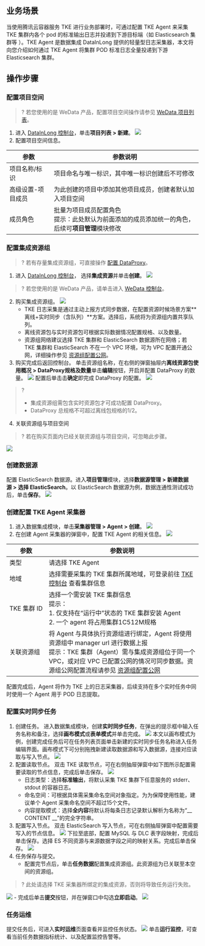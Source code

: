 ## 业务场景
当使用腾讯云容器服务 TKE 进行业务部署时，可通过配置 TKE Agent 来采集 TKE 集群内各个 pod 的标准输出日志并投递到下游目标端（如 Elasticsearch 集群等 ）。TKE Agent 是数据集成 DataInLong 提供的轻量型日志采集器，本文将向您介绍如何通过 TKE Agent 将集群 POD 标准日志全量投递到下游 Elasticsearch 集群。

## 操作步骤
### 配置项目空间
>? 若您使用的是 WeData 产品，配置项目空间操作请参见 [WeData 项目列表](https://cloud.tencent.com/document/product/1267/72614)。

1. 进入 [DataInLong 控制台](https://console.cloud.tencent.com/datainlong/projectlist)，单击**项目列表 > 新建**。
![](https://qcloudimg.tencent-cloud.cn/raw/567def980c8354c4d368b9592168a4f4.png)
2. 配置项目空间信息。
<table>
<thead>
<tr>
<th>参数</th>
<th>参数说明</th>
</tr>
</thead>
<tbody><tr>
<td>项目名称/标识</td>
<td>项目命名与唯一标识，其中唯一标识创建后不可修改</td>
</tr>
<tr>
<td>高级设置-项目成员</td>
<td>为此创建的项目中添加其他项目成员，创建者默认加入项目空间</td>
</tr>
<tr>
<td>成员角色</td>
<td>批量为项目成员配置角色<br>提示：此处默认为前面添加的成员添加统一的角色，后续可<b>项目管理</b>模块修改</td>
</tr>
</tbody></table>

### 配置集成资源组
>? 若有存量集成资源组，可直接操作 [配置 DataProxy](#配置DataProxy)。
>
1. 进入 [DataInLong 控制台](https://console.cloud.tencent.com/datainlong/projectlist)， 选择**集成资源**并单击**创建**。
![](https://qcloudimg.tencent-cloud.cn/raw/b9c8e6f70eead3e113e0daf460f747fd.png)
>? 若您使用的是 WeData 产品，请单击进入 [WeData 控制台](https://console.cloud.tencent.com/wedata/fusion/executorResource)。

2. 购买集成资源组。
![](https://qcloudimg.tencent-cloud.cn/raw/117fc0daa48422929beec20169c539ba.png)
     - TKE 日志采集是通过主动上报方式同步数据，在配置资源时候场景方案**离线+实时同步（含队列）**方案。选择后，系统将为资源组内置共享队列。
     - 离线资源包与实时资源包可根据实际数据情况配置规格、以及数量。
     - 资源组网络建议选择 TKE 集群和 ElasticSearch 数据源所在网络；若 TKE 集群和 ElasticSearch 不在一个 VPC 环境，可为 VPC 配置开通公网，详细操作参见 [资源组配置公网](https://cloud.tencent.com/document/product/1580/81042)。
3. 购买完成后返回控制台。[](id:配置DataProxy)
单击资源组名称，在右侧的弹窗抽屉内**离线资源包使用概况 > DataProxy规格及数量**单击**编辑**按钮，开启并配置 DataProxy 的数量。
![](https://qcloudimg.tencent-cloud.cn/raw/41adf36a0f1b1c32693a4717c0da9190.png)
配置后单击击**确定**即完成 DataProxy 的配置。
![](https://qcloudimg.tencent-cloud.cn/raw/0d1aea93f5683c7bebd41d42737b27c5.png)
>? 
>- 集成资源组需包含实时资源包才可成功配置 DataProxy。
>- DataProxy 总规格不可超过离线包规格的1/2。

4. 关联资源组与项目空间
>? 若在购买页面内已经关联资源组与项目空间，可忽略此步骤。
>
![](https://qcloudimg.tencent-cloud.cn/raw/420e93919f30316621b933e6ee099663.png)

### 创建数据源
配置 ElasticSearch 数据源。进入**项目管理**模块，选择**数据源管理 > 新建数据源 > 选择 ElasticSearch**。以 ElasticSearch 数据源为例，数据连通性测试成功后，单击**保存**。
![](https://qcloudimg.tencent-cloud.cn/raw/d7cafe0f16d4b4dead7eb8bf7a408321.png)

###  创建配置 TKE Agent 采集器
1. 进入数据集成模块，单击**采集器管理 > Agent > 创建**。
![](https://qcloudimg.tencent-cloud.cn/raw/464a816bc935fc375d8d3aef13d86bf2.png)
2. 在创建 Agent 采集器的弹窗中，配置 TKE Agent 的相关信息。
![](https://qcloudimg.tencent-cloud.cn/raw/d9b2f7bfde21c00c84b5b70e3c723825.png)
<table>
<thead>
<tr>
<th>参数</th>
<th>参数说明</th>
</tr>
</thead>
<tbody><tr>
<td>类型</td>
<td>请选择 TKE Agent</td>
</tr>
<tr>
<td>地域</td>
<td>选择需要采集的 TKE 集群所属地域，可登录前往 <a href="https://console.cloud.tencent.com/tke2/cluster?rid=8">TKE 控制台</a> 查看集群信息</td>
</tr>
<tr>
<td><nobr>TKE 集群 ID</td>
<td>选择一个需安装 TKE 集群信息<br>提示：<br>1. 仅支持在“运行中”状态的 TKE 集群安装 Agent  <br>2. 一个 agent 将占用集群1C512M规格</td>
</tr>
<tr>
<td>关联资源组</td>
<td>将 Agent 与具体执行资源组进行绑定，Agent 将使用资源组中 manager url 进行数据上报<br>提示：TKE 集群（Agent）需与集成资源组位于同一个 VPC，或对应 VPC 已配置公网的情况可同步数据。资源组公网配置流程请参见 <a href="https://cloud.tencent.com/document/product/1580/81042">资源组配置公网</a></td>
</tr>
</tbody></table>
配置完成后，Agent 将作为 TKE 上的日志采集器，后续支持在多个实时任务中同时使用一个 Agent 用于 POD 日志提取。

### 配置实时同步任务
1. 创建任务。
进入数据集成模块，创建**实时同步任务**，在弹出的提示框中输入任务名称和备注，选择**画布模式**或**表单模式**并单击完成。
![](https://qcloudimg.tencent-cloud.cn/raw/8c903c8552b0535a7a43b2408580e12d.png)
本文以画布模式为例，创建完成任务后可在任务列表页面单击新建的实时同步任务名称进入任务编辑界面。画布模式下可分别拖拽新建读取数据源和写入数据源，连接对应读取与写入节点。
![](https://qcloudimg.tencent-cloud.cn/raw/23844852c583f6d4693a85880333c806.png)
2. 配置读取节点。
双击 TKE 读取节点，可在右侧抽屉弹窗中如下图所示配置需要读取的节点信息，完成后单击保存。
![](https://qcloudimg.tencent-cloud.cn/raw/c6b12987d1c95f0c1550d5a3318871aa.png)
    - 日志类型：选择**标准输出**，将默认采集 TKE 集群下任意服务的 stderr、stdout 的容器日志。
    - 命名空间：可根据具体需采集命名空间对象指定。为为保障使用性能，建议单个 Agent 采集命名空间不超过15个文件。
    - 内容提取模式：选择**全内容**将默认将每条日志记录默认解析为名称为“__ CONTENT __”的完全字符串。
3. 配置写入节点。
双击 ElasticSearch 写入节点，可在右侧抽屉弹窗中配置需要写入的节点信息。
![](https://qcloudimg.tencent-cloud.cn/raw/4df2bdf1f6e3fbdfe2a2a7b1e9967927.png)
下拉至底部，配置 MySQL 与 DLC 表字段映射，完成后单击保存。选择 ES 不同资源与来源数据字段之间的映射关系。完成后单击保存。
![](https://qcloudimg.tencent-cloud.cn/raw/2380adea35bd6cda624416b5512033c9.png)
4. 任务保存与提交。
    - 配置完节点后，单击**任务数据**配置集成资源组。此资源组为已关联至本空间的资源组。
>? 此处请选择 TKE 采集器所绑定的集成资源，否则将导致任务运行失败。
>
![](https://qcloudimg.tencent-cloud.cn/raw/f3f339cc73a3497e2e1a88c3e336294d.png)
    - 完成后单击**提交**按钮，并在弹窗口中勾选**立即启动**。
![](https://qcloudimg.tencent-cloud.cn/raw/6dad775b1bd7595a594a765f6643a0b4.png)

### 任务运维
提交任务后，可进入**实时运维**页面查看并监控任务状态。
![](https://qcloudimg.tencent-cloud.cn/raw/369b0ec37026c3592f5df654ebac9a53.png)
单击**运行监控**，可查看当前任务数据指标统计、以及配置监控告警等。

